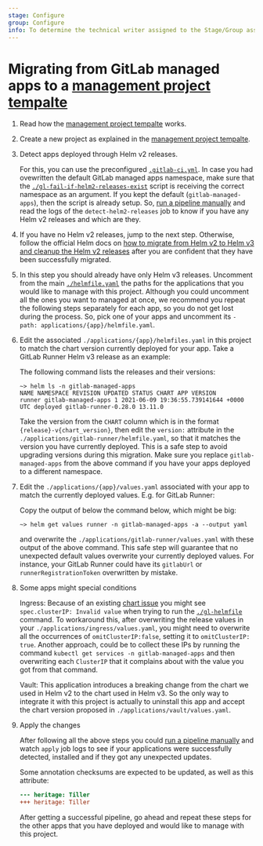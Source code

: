 ```yaml
---
stage: Configure
group: Configure
info: To determine the technical writer assigned to the Stage/Group associated with this page, see https://about.gitlab.com/handbook/engineering/ux/technical-writing/#assignments
---
```


# Migrating from GitLab managed apps to a [management project tempalte](management_project_template.md)

1. Read how the [management project tempalte](management_project_template.md) works.
1. Create a new project as explained in the [management project tempalte](management_project_template.md).
1. Detect apps deployed through Helm v2 releases.

   For this, you can use the preconfigured [`.gitlab-ci.yml`](management_project_template.md#the-gitlab-ciyml).
   In case you had ovewritten the default GitLab managed apps namespace, make sure that the 
   [`./gl-fail-if-helm2-releases-exist`](management_project_template.md#the-gitlab-ciyml) script is receiving the 
   correct namespace as an argument. If you kept the default (`gitlab-managed-apps`), then the script is already 
   setup. So, [run a pipeline manually](../../ci/pipelines/index.md#run-a-pipeline-manually) and read the logs of the
   `detect-helm2-releases` job to know if you have any Helm v2 releases and which are they.

1. If you have no Helm v2 releases, jump to the next step. Otherwise, follow the official Helm docs on
   [how to migrate from Helm v2 to Helm v3 and cleanup the
   Helm v2 releases](https://helm.sh/blog/migrate-from-helm-v2-to-helm-v3/) after you are confident that they have been
   successfully migrated.
1. In this step you should already have only Helm v3 releases.
   Uncomment from the main [`./helmfile.yaml`](management_project_template.md#the-main-helmfileyml) the paths for the
   applications that you would like to manage with this project. Although you could uncomment all the ones you want to
   managed at once, we recommend you repeat the following steps separately for each app, so you do not get lost during
   the process. So, pick one of your apps and uncomment its `- path: applications/{app}/helmfile.yaml`.
1. Edit the associated `./applications/{app}/helmfiles.yaml` in this project to match the chart version currently deployed 
   for your app. Take a GitLab Runner Helm v3 release as an example:
   
   The following command lists the releases and their versions:

   ```shell
   ~> helm ls -n gitlab-managed-apps
   NAME NAMESPACE REVISION UPDATED STATUS CHART APP VERSION
   runner gitlab-managed-apps 1 2021-06-09 19:36:55.739141644 +0000 UTC deployed gitlab-runner-0.28.0 13.11.0
   ```

   Take the version from the `CHART` column which is in the format `{release}-v{chart_version}`,
   then edit the `version:` attribute in the `./applications/gitlab-runner/helmfile.yaml`, so that it matches the version
   you have currently deployed. This is a safe step to avoid upgrading versions during this migration.
   Make sure you replace `gitlab-managed-apps` from the above command if you have your apps deployed to a different
   namespace.

1. Edit the `./applications/{app}/values.yaml` associated with your app to match the currently
   deployed values. E.g. for GitLab Runner:

   Copy the output of below the command below, which might be big:
   
   ```shell
   ~> helm get values runner -n gitlab-managed-apps -a --output yaml
   ```

   and overwrite the `./applications/gitlab-runner/values.yaml` with these output of the above command.
   This safe step will guarantee that no unexpected default values overwrite your currently deployed values.
   For instance, your GitLab Runner could have its `gitlabUrl` or `runnerRegistrationToken` overwritten by mistake.

1. Some apps might special conditions

   Ingress: Because of an existing [chart issue](https://github.com/helm/charts/pull/13646) you might see 
   `spec.clusterIP: Invalid value` when trying to run the [`./gl-helmfile`](management_project_template.md#the-gitlab-ciyml) 
   command. To workaround this, after overwriting the release values in your `./applications/ingress/values.yaml`, 
   you might need to overwrite all the occurrences of `omitClusterIP:false`, setting it to `omitClusterIP: true`. 
   Another approach, could be to collect these IPs by running the command `kubectl get services -n gitlab-managed-apps`
   and then overwriting each `ClusterIP` that it complains about with the value you got from that command.
   
   Vault: This application introduces a breaking change from the chart we used in Helm v2 to the chart
   used in Helm v3. So the only way to integrate it with this project is actually to uninstall this app and accept the
   chart version proposed in `./applications/vault/values.yaml`.

1. Apply the changes

   After following all the above steps you could [run a pipeline manually](../../ci/pipelines/index.md#run-a-pipeline-manually)
   and watch `apply` job logs to see if your applications were successfully detected, installed and if they got any
   unexpected updates.

   Some annotation checksums are expected to be updated, as well as this attribute:

   ```diff
   --- heritage: Tiller
   +++ heritage: Tiller
   ```

   After getting a successful pipeline, go ahead and repeat these steps for the other apps that you have deployed
   and would like to manage with this project.
